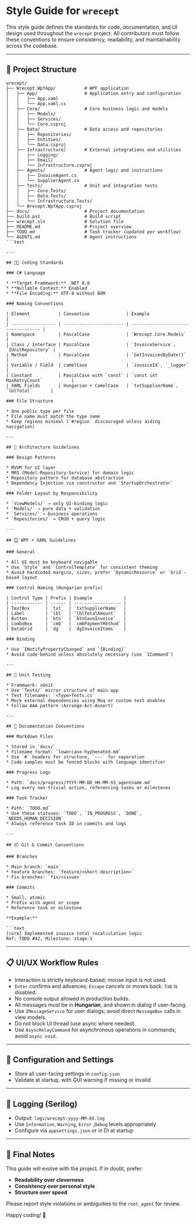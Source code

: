 ﻿# Style Guide for `wrecept`

<!-- markdownlint-disable MD013 -->

This style guide defines the standards for code, documentation, and UI design used
throughout the `wrecept` project. All contributors must follow these conventions to
ensure consistency, readability, and maintainability across the codebase.

---

## 📁 Project Structure

```text
wrecept/
├── Wrecept.WpfApp/           # WPF application
│   ├── App/                  # Application entry and configuration
│   │   ├── App.xaml
│   │   └── App.xaml.cs
│   ├── Core/                 # Core business logic and models
│   │   ├── Models/
│   │   ├── Services/
│   │   └── Core.csproj
│   ├── Data/                 # Data access and repositories
│   │   ├── Repositories/
│   │   ├── Entities/
│   │   └── Data.csproj
│   ├── Infrastructure/       # External integrations and utilities
│   │   ├── Logging/
│   │   ├── Email/
│   │   └── Infrastructure.csproj
│   ├── Agents/               # Agent logic and instructions
│   │   ├── InvoiceAgent.cs
│   │   └── SupplierAgent.cs
│   ├── Tests/                # Unit and integration tests
│   │   ├── Core.Tests/
│   │   ├── Data.Tests/
│   │   └── Infrastructure.Tests/
│   └── Wrecept.WpfApp.csproj
├── docs/                     # Project documentation
├── build.ps1                 # Build script
├── wrecept.sln               # Solution file
├── README.md                 # Project overview
├── TODO.md                   # Task tracker (updated per workflow)
└── AGENTS.md                 # Agent instructions
```text

---

## 🧑‍💻 Coding Standards

### C# Language

* **Target Framework:** .NET 8.0
* **Nullable Context:** Enabled
* **File Encoding:** UTF-8 without BOM

### Naming Conventions

| Element           | Convention              | Example                             |
| ----------------- | ----------------------- | ----------------------------------- |
| Namespace         | PascalCase              | `Wrecept.Core.Models`               |
| Class / Interface | PascalCase              | `InvoiceService`, `IUnitRepository` |
| Method            | PascalCase              | `GetInvoicesByDate()`               |
| Variable / Field  | camelCase               | `invoiceId`, `_logger`              |
| Constant          | PascalCase with `const` | `const int MaxRetryCount`           |
| XAML Fields       | Hungarian + CamelCase   | `txtSupplierName`, `lblTotal`       |

### File Structure

* One public type per file
* File name must match the type name
* Keep regions minimal (`#region` discouraged unless aiding navigation)

---

## 📐 Architecture Guidelines

### Design Patterns

* MVVM for UI layer
* MRS (Model-Repository-Service) for domain logic
* Repository pattern for database abstraction
* Dependency Injection via constructor and `StartupOrchestrator`

### Folder Layout by Responsibility

* `ViewModels/` → only UI-binding logic
* `Models/` → pure data + validation
* `Services/` → business operations
* `Repositories/` → CRUD + query logic

---

## 🪟 WPF + XAML Guidelines

### General

* All UI must be keyboard navigable
* Use `Style` and `ControlTemplate` for consistent theming
* Avoid hardcoded margins, sizes; prefer `DynamicResource` or `Grid`-based layout

### Control Naming (Hungarian prefix)

| Control Type | Prefix | Example            |
| ------------ | ------ | ------------------ |
| TextBox      | `txt`  | `txtSupplierName`  |
| Label        | `lbl`  | `lblTotalAmount`   |
| Button       | `btn`  | `btnSaveInvoice`   |
| ComboBox     | `cmb`  | `cmbPaymentMethod` |
| DataGrid     | `dg`   | `dgInvoiceItems`   |

### Binding

* Use `INotifyPropertyChanged` and `{Binding}`
* Avoid code-behind unless absolutely necessary (use `ICommand`)

---

## 🧪 Unit Testing

* Framework: xUnit
* Use `Tests/` mirror structure of main app
* Test filenames: `<Type>Tests.cs`
* Mock external dependencies using Moq or custom test doubles
* Follow AAA pattern (Arrange-Act-Assert)

---

## 🧾 Documentation Conventions

### Markdown Files

* Stored in `docs/`
* Filename format: `lowercase-hyphenated.md`
* Use `#` headers for structure, `---` for separation
* Code samples must be fenced blocks with language identifier

### Progress Logs

* Path: `docs/progress/YYYY-MM-DD_HH-MM-SS_agentname.md`
* Log every non-trivial action, referencing tasks or milestones

### Task Tracker

* Path: `TODO.md`
* Use these statuses: `TODO`, `IN_PROGRESS`, `DONE`, `NEEDS_HUMAN_DECISION`
* Always reference task ID in commits and logs

---

## 📦 Git & Commit Conventions

### Branches

* Main branch: `main`
* Feature branches: `feature/<short-description>`
* Fix branches: `fix/<issue>`

### Commits

* Small, atomic
* Prefix with agent or scope
* Reference task or milestone

**Example:**

```text
[core] Implemented invoice total recalculation logic
Ref: TODO #42, Milestone: stage-3
```

---

## 📋 UI/UX Workflow Rules

* Interaction is strictly keyboard-based; mouse input is not used.
* `Enter` confirms and advances; `Escape` cancels or moves back. `Tab` is disabled.
* No console output allowed in production builds.
* All messages must be in **Hungarian**, and shown in dialog if user-facing.
* Use `IMessageService` for user dialogs; avoid direct `MessageBox` calls in view models.
* Do not block UI thread (use async where needed).
* Use `AsyncRelayCommand` for asynchronous operations in commands; avoid `async void`.

---

## 📎 Configuration and Settings

* Store all user-facing settings in `config.json`
* Validate at startup, with GUI warning if missing or invalid

---

## 📣 Logging (Serilog)

* Output: `logs/wrecept-yyyy-MM-dd.log`
* Use `Information`, `Warning`, `Error` ,`Debug` levels appropriately
* Configure via `appsettings.json` or in DI at startup

---

## 🧠 Final Notes

This guide will evolve with the project. If in doubt, prefer:

* **Readability over cleverness**
* **Consistency over personal style**
* **Structure over speed**

Please report style violations or ambiguities to the `root_agent` for review.

Happy coding! 🎯
